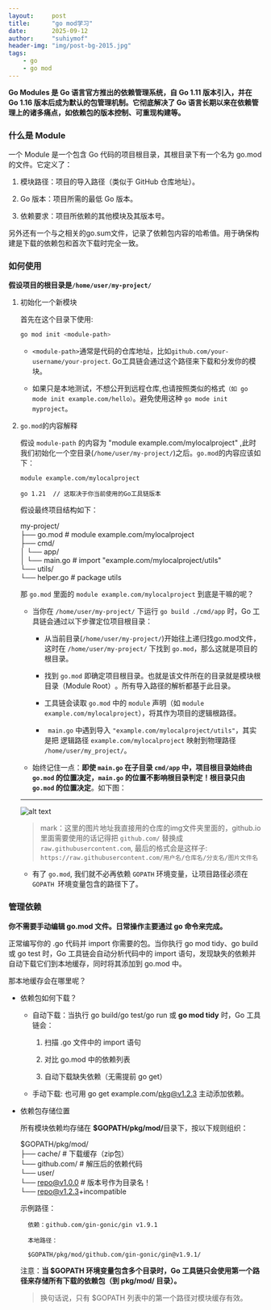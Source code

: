 ```yaml
---
layout:     post
title:      "go mod学习"
date:       2025-09-12
author:     "suhiymof"
header-img: "img/post-bg-2015.jpg"
tags:
    - go
    - go mod
---
```


**Go Modules 是 Go 语言官方推出的依赖管理系统，自 Go 1.11 版本引入，并在 Go 1.16 版本后成为默认的包管理机制。它彻底解决了 Go 语言长期以来在依赖管理上的诸多痛点，如依赖包的版本控制、可重现构建等。**

### 什么是 Module

一个 ​Module​ 是一个包含 Go 代码的项目根目录，其根目录下有一个名为 go.mod 的文件。它定义了：

1. ​模块路径​：项目的导入路径（类似于 GitHub 仓库地址）。
​
2. Go 版本​：项目所需的最低 Go 版本。

3. ​依赖要求​：项目所依赖的其他模块及其版本号。

另外还有一个与之相关的go.sum文件，记录了依赖包内容的哈希值。用于确保构建是下载的依赖包和首次下载时完全一致。

### 如何使用

**假设项目的根目录是`/home/user/my-project/`**

1. 初始化一个新模块

    首先在这个目录下使用:
    ```bash
    go mod init <module-path>
    ```

    - `<module-path>`通常是代码的仓库地址，比如`github.com/your-username/your-project`. Go工具链会通过这个路径来下载和分发你的模块。

    - 如果只是本地测试，不想公开到远程仓库,也请按照类似的格式`（如 go mode init example.com/hello）`。避免使用这种 `go mode init myproject`。

2. `go.mod`的内容解释

    假设 `module-path` 的内容为 "module example.com/mylocalproject" ,此时我们初始化一个空目录(`/home/user/my-project/`)之后。`go.mod`的内容应该如下：

    ```
    module example.com/mylocalproject

    go 1.21  // 这取决于你当前使用的Go工具链版本
    ```

    假设最终项目结构如下：

    my-project/  
    ├── go.mod                    # module example.com/mylocalproject  
    ├── cmd/  
    │   └── app/  
    │       └── main.go           # import "example.com/mylocalproject/utils"  
    └── utils/  
        └── helper.go             # package utils

    那 `go.mod` 里面的 `module example.com/mylocalproject` 到底是干嘛的呢？

    - 当你在 `​/home/user/my-project/`​ 下运行 `go build ./cmd/app` 时，Go 工具链会通过以下步骤定位项目根目录：

        - 从当前目录(`/home/user/my-project/`)开始往上递归找go.mod文件，这时在 `/home/user/my-project/` 下找到 `go.mod`，那么这就是项目的根目录。

        - ​找到 `go.mod` 即确定项目根目录。也就是该文件所在的目录就是模块根目录（Module Root）​。所有导入路径的解析都基于此目录。

        - 工具链会读取 `go.mod` 中的 `module` 声明（如 `module example.com/mylocalproject`），将其作为项目的逻辑根路径。

        - ` main.go` 中遇到导入 `"example.com/mylocalproject/utils"`，其实是把 逻辑路径 `example.com/mylocalproject` 映射到物理路径 `/home/user/my_project/`。
    - 始终记住一点：**即使 `main.go` 在子目录 `cmd/app` 中，​项目根目录始终由 `go.mod` 的位置决定，`​main.go` 的位置不影响根目录判定！根目录只由 `go.mod` 的位置决定**。如下图：  
    ------------------------------------------
    ![alt text]("https://raw.githubusercontent.com/suhiymof/suhiymof.github.io/master/img/Go%E6%A8%A1%E5%9D%97%E8%B7%AF%E5%BE%84%E8%A7%A3%E6%9E%90%E6%B5%81%E7%A8%8B%E5%9B%BE.jpg")

    > mark：这里的图片地址我直接用的仓库的img文件夹里面的，github.io里面需要使用的话记得把 `github.com/` 替换成 `raw.githubusercontent.com`, 最后的格式会是这样子: `https://raw.githubusercontent.com/用户名/仓库名/分支名/图片文件名`

    - 有了 `go.mod`, 我们就不必再依赖 `GOPATH` 环境变量，让项目路径必须在 `GOPATH `环境变量包含的路径下了。

### 管理依赖

**你不需要手动编辑​ go.mod 文件。日常操作主要通过 go 命令来完成。**

正常编写你的 .go 代码并 import 你需要的包。当你执行 go mod tidy、go build 或 go test 时，Go 工具链会自动分析代码中的 import 语句，发现缺失的依赖并自动下载它们到本地缓存，同时将其添加到 go.mod 中。

那本地缓存会在哪里呢？

- 依赖包如何下载？​​

    - 自动下载​：当执行 go build/go test/go run 或 ​**go mod tidy**​ 时，Go 工具链会：

        1. 扫描 .go 文件中的 import 语句

        2. 对比 go.mod 中的依赖列表

        3. 自动下载缺失依赖​（无需提前 go get）

    - 手动下载: 也可用 go get example.com/pkg@v1.2.3 主动添加依赖。

- 依赖包存储位置

    所有模块依赖均存储在 ​**$GOPATH/pkg/mod/**​ 目录下，按以下规则组织：

    $GOPATH/pkg/mod/  
    ├── cache/             # 下载缓存（zip包）  
    └── github.com/        # 解压后的依赖代码  
        └── user/            
            └── repo@v1.0.0  # 版本号作为目录名！  
            └── repo@v1.2.3+incompatible  

    示例路径：

        依赖：github.com/gin-gonic/gin v1.9.1

        本地路径：

        $GOPATH/pkg/mod/github.com/gin-gonic/gin@v1.9.1/

    注意：**当 $GOPATH 环境变量包含多个目录时，Go 工具链只会使用第一个路径来存储所有下载的依赖包（到 pkg/mod/ 目录）。​​**

    > 换句话说，​只有 $GOPATH 列表中的第一个路径对模块缓存有效。​
